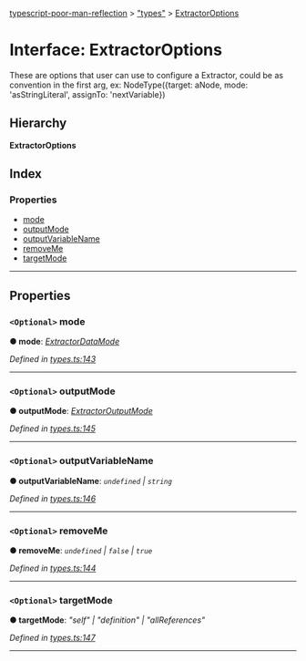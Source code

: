 [typescript-poor-man-reflection](../README.md) > ["types"](../modules/_types_.md) > [ExtractorOptions](../interfaces/_types_.extractoroptions.md)

# Interface: ExtractorOptions

These are options that user can use to configure a Extractor, could be as convention in the first arg, ex: NodeType({target: aNode, mode: 'asStringLiteral', assignTo: 'nextVariable})

## Hierarchy

**ExtractorOptions**

## Index

### Properties

* [mode](_types_.extractoroptions.md#mode)
* [outputMode](_types_.extractoroptions.md#outputmode)
* [outputVariableName](_types_.extractoroptions.md#outputvariablename)
* [removeMe](_types_.extractoroptions.md#removeme)
* [targetMode](_types_.extractoroptions.md#targetmode)

---

## Properties

<a id="mode"></a>

### `<Optional>` mode

**● mode**: *[ExtractorDataMode](../modules/_types_.md#extractordatamode)*

*Defined in [types.ts:143](https://github.com/cancerberoSgx/typescript-poor-man-reflection/blob/c505d33/src/types.ts#L143)*

___
<a id="outputmode"></a>

### `<Optional>` outputMode

**● outputMode**: *[ExtractorOutputMode](../modules/_types_.md#extractoroutputmode)*

*Defined in [types.ts:145](https://github.com/cancerberoSgx/typescript-poor-man-reflection/blob/c505d33/src/types.ts#L145)*

___
<a id="outputvariablename"></a>

### `<Optional>` outputVariableName

**● outputVariableName**: *`undefined` \| `string`*

*Defined in [types.ts:146](https://github.com/cancerberoSgx/typescript-poor-man-reflection/blob/c505d33/src/types.ts#L146)*

___
<a id="removeme"></a>

### `<Optional>` removeMe

**● removeMe**: *`undefined` \| `false` \| `true`*

*Defined in [types.ts:144](https://github.com/cancerberoSgx/typescript-poor-man-reflection/blob/c505d33/src/types.ts#L144)*

___
<a id="targetmode"></a>

### `<Optional>` targetMode

**● targetMode**: *"self" \| "definition" \| "allReferences"*

*Defined in [types.ts:147](https://github.com/cancerberoSgx/typescript-poor-man-reflection/blob/c505d33/src/types.ts#L147)*

___

